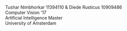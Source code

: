 Tushar Nimbhorkar 11394110 & Diede Rusticus 10909486 <br />
Computer Vision '17 <br />
Artificial Intelligence Master <br />
University of Amsterdam
